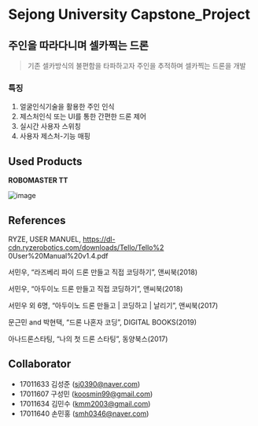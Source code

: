 # Sejong University Capstone_Project

## 주인을 따라다니며 셀카찍는 드론
> 기존 셀카방식의 불편함을 타파하고자 주인을 추적하며 셀카찍는 드론을 개발
### 특징
1. 얼굴인식기술을 활용한 주인 인식
2. 제스처인식 또는 UI를 통한 간편한 드론 제어
3. 실시간 사용자 스위칭
4. 사용자 제스처-기능 매핑

## Used Products
**ROBOMASTER TT** <br>

![image](https://user-images.githubusercontent.com/37334007/172049204-a3971d26-fd12-44f4-aae7-1e60602f6701.png)

## References
RYZE, USER MANUEL, https://dl-cdn.ryzerobotics.com/downloads/Tello/Tello%2 0User%20Manual%20v1.4.pdf 

서민우, “라즈베리 파이 드론 만들고 직접 코딩하기”, 앤씨북(2018) 

서민우, “아두이노 드론 만들고 직접 코딩하기”, 앤씨북(2018) 

서민우 외 6명, “아두이노 드론 만들고 | 코딩하고 | 날리기”, 앤씨북(2017) 

문근민 and 박현택, “드론 나혼자 코딩”, DIGITAL BOOKS(2019) 

아나드론스타팅, “나의 첫 드론 스타팅”, 동양북스(2017)


## Collaborator
+ 17011633 김성준 (sj0390@naver.com)
+ 17011607 구성민 (koosmin99@gmail.com)
+ 17011634 김민수 (kmm2003@gmail.com)
+ 17011640 손민홍 (smh0346@naver.com)
